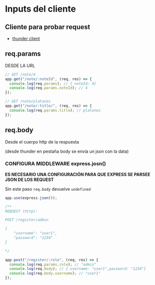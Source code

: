 # Inputs del cliente

## Cliente para probar request

- [thunder client](https://marketplace.visualstudio.com/items?itemName=rangav.vscode-thunder-client)

## req.params

DESDE LA URL

```javascript
// GET /note/4
app.get("/note/:noteId", (req, res) => {
  console.log(req.params); // { noteId: 4}
  console.log(req.params.noteId); // 4
});

// GET /note/platanos
app.get("/note/:title/", (req, res) => {
  console.log(req.params.title); // platanos
});
```

## req.body

Desde el cuerpo http de la respuesta

(desde thunder en pestaña body se envía un json con la data)

### CONFIGURA MIDDLEWARE express.josn()

**ES NECESARIO UNA CONFIGURACIÓN PARA QUE EXPRESS SE PARSEE JSON DE LOS REQUEST**

Sin este paso `req.body` devuelve `undefined`

```javascript
app.use(express.json());
```

```javascript
/**
REQUEST (http):

POST /register/admin

{
	"username": "user1",
	"password": "1234"
}

*/

app.post("/register/:role", (req, res) => {
  console.log(req.params.role); // "admin"
  console.log(req.body); // { username: "user1",password: "1234"}
  console.log(req.body.username); // "user1"
});
```
